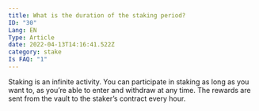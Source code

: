 ```yaml
---
title: What is the duration of the staking period?
ID: "30"
Lang: EN
Type: Article
date: 2022-04-13T14:16:41.522Z
category: stake
Is FAQ: "1"
---
```

Staking is an infinite activity. You can participate in staking as long as you want to, as you’re able to enter and withdraw at any time. The rewards are sent from the vault to the staker’s contract every hour.